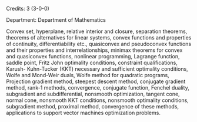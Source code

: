 Credits: 3 (3-0-0)

Department: Department of Mathematics

Convex set, hyperplane, relative interior and closure, separation theorems, theorems of alternatives for linear systems, convex functions and properties of continuity, differentiability etc., quasiconvex and pseudoconvex functions and their properties and interrelationships, minimax theorems for convex and quasiconvex functions, nonlinear programming, Lagrange function, saddle point, Fritz John optimality conditions, constraint qualifications, Karush- Kuhn-Tucker (KKT) necessary and sufficient optimality conditions, Wolfe and Mond-Weir duals, Wolfe method for quadratic programs, Projection gradient method, steepest descent method, conjugate gradient method, rank-1 methods, convergence, conjugate function, Fenchel duality, subgradient and subdifferential, nonsmooth optimization, tangent cone, normal cone, nonsmooth KKT conditions, nonsmooth optimality conditions, subgradient method, proximal method, convergence of these methods, applications to support vector machines optimization problems.
